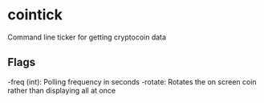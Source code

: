 # cointick
Command line ticker for getting cryptocoin data

## Flags
-freq (int): Polling frequency in seconds
-rotate: Rotates the on screen coin rather than displaying all at once




